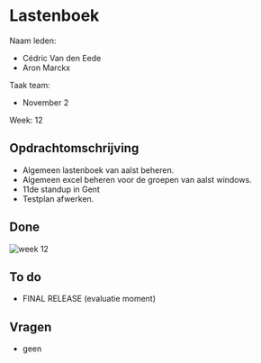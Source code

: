 # Lastenboek

Naam leden: 
- Cédric Van den Eede
- Aron Marckx

Taak team:
- November 2

Week: 12

## Opdrachtomschrijving

- Algemeen lastenboek van aalst beheren.
- Algemeen excel beheren voor de groepen van aalst windows.
- 11de standup in Gent
- Testplan afwerken.

## Done

![week 12](https://github.com/HoGentTIN/p3ops-1920-red/blob/November2/Servers/November2/Lastenboek/Screenshots%20lastenboek/week12.png)

## To do

- FINAL RELEASE (evaluatie moment)

## Vragen
- geen

